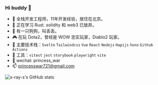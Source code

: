 ### Hi buddy 👋

- 🔭  全栈开发工程师，11年开发经验，居住在北京。
- 🌱  正在学习 Rust. solidity 和 web3 已放弃。
- 🐶  有一只狗狗，叫丢丢。
- 🎮  在玩 Dota2，曾经是 WOW 忠实玩家，Diablo2 玩家。
- 🤖  主要技术栈：`Svelte` `Tailwindcss` `Vue` `React` `Nodejs` `Hapijs` `hono` `Github Actions`
- 🧸  工具：`vitest` `jest` `storybook` `playwright` `vite`
- 💬  wechat: princess_war
- 📫  princesswar721@gmail.com

![x-ray-s's GitHub stats](https://github-readme-stats.vercel.app/api?username=x-ray-s&show_icons=true&theme=radical)
